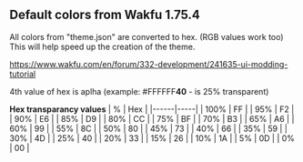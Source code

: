 ## Default colors from Wakfu 1.75.4

All colors from "theme.json" are converted to hex. (RGB values work too)
This will help speed up the creation of the theme.

https://www.wakfu.com/en/forum/332-development/241635-ui-modding-tutorial


4th value of hex is aplha (example: #FFFFFF**40** - is 25% transparent)

**Hex transparancy values**
| %    | Hex |
|------|-----|
| 100% | FF  |
| 95%  | F2  |
| 90%  | E6  |
| 85%  | D9  |
| 80%  | CC  |
| 75%  | BF  |
| 70%  | B3  |
| 65%  | A6  |
| 60%  | 99  |
| 55%  | 8C  |
| 50%  | 80  |
| 45%  | 73  |
| 40%  | 66  |
| 35%  | 59  |
| 30%  | 4D  |
| 25%  | 40  |
| 20%  | 33  |
| 15%  | 26  |
| 10%  | 1A  |
| 5%   | 0D  |
| 0%   | 00  |
